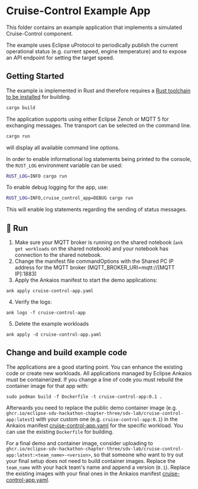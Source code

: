 # Cruise-Control Example App

This folder contains an example application that implements a simulated Cruise-Control component.

The example uses Eclipse uProtocol to periodically publish the current operational status (e.g. current speed, engine temperature) and to expose an API endpoint for setting the target speed.

## Getting Started

The example is implemented in Rust and therefore requires a [Rust toolchain to be installed](https://rustup.rs/) for building.

```bash
cargo build
```

The application supports using either Eclipse Zenoh or MQTT 5 for exchanging messages. The transport can be selected on the command line.

```bash
cargo run
```

will display all available command line options.

In order to enable informational log statements being printed to the console, the `RUST_LOG` environment variable can be used:

```bash
RUST_LOG=INFO cargo run
```

To enable debug logging for the app, use:

```bash
RUST_LOG=INFO,cruise_control_app=DEBUG cargo run
```

This will enable log statements regarding the sending of status messages.

## 🎯 Run

1. Make sure your MQTT broker is running on the shared notebook (`ank get workloads` on the shared notebook) and your notebook has connection to the shared notebook.
2. Change the manifest file commandOptions with the Shared PC IP address for the MQTT broker (MQTT_BROKER_URI=mqtt://[MQTT IP]:1883)
3. Apply the Ankaios manifest to start the demo applications:
```shell
ank apply cruise-control-app.yaml
```
4. Verify the logs:
```shell
ank logs -f cruise-control-app
```
5. Delete the example workloads
```shell
ank apply -d cruise-control-app.yaml
```

## Change and build example code

The applications are a good starting point. You can enhance the existing code or create new workloads.
All applications managed by Eclipse Ankaios must be containerized. If you change a line of code you must rebuild the container image for that app with:

```shell
sudo podman build -f Dockerfile -t cruise-control-app:0.1 .
```

Afterwards you need to replace the public demo container image (e.g. `ghcr.io/eclipse-sdv-hackathon-chapter-three/sdv-lab/cruise-control-app:latest`) with your custom one (e.g. `cruise-control-app:0.1`) in the Ankaios manifest [cruise-control-app.yaml](./cruise-control-app.yaml) for the specific workload. You can use the existing `Dockerfile` for building.

For a final demo and container image, consider uploading to `ghcr.io/eclipse-sdv-hackathon-chapter-three/sdv-lab/cruise-control-app:latest:<team_name>-<version>`, so that someone who want to try out your final setup does not need to build container images. Replace the `team_name` with your hack team's name and append a version (`0.1`). Replace the existing images with your final ones in the Ankaios manifest [cruise-control-app.yaml](./cruise-control-app.yaml).
